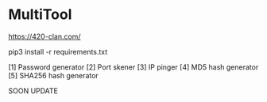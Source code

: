 # MultiTool

https://420-clan.com/

pip3 install -r requirements.txt

[1] Password generator
[2] Port skener
[3] IP pinger
[4] MD5 hash generator
[5] SHA256 hash generator
    
SOON UPDATE
